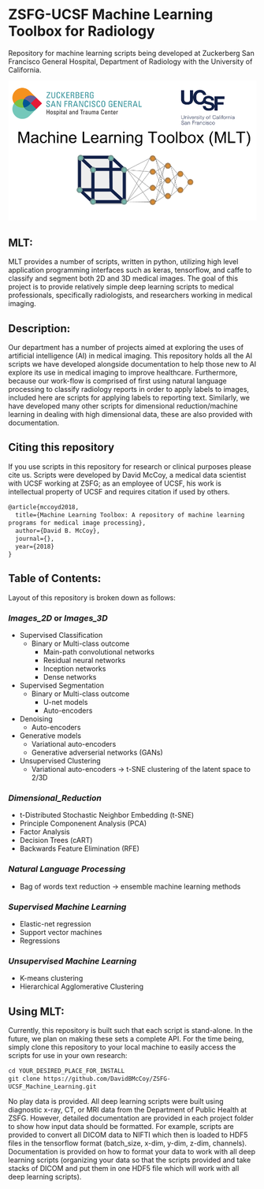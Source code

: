 # ZSFG-UCSF Machine Learning Toolbox for Radiology
Repository for machine learning scripts being developed at Zuckerberg San Francisco General Hospital, Department of Radiology with the University of California. 

![alt text](https://github.com/DavidBMcCoy/ZSFG-UCSF_Machine_Learning/blob/master/Logo.png)

## MLT: 
MLT provides a number of scripts, written in python, utilizing high level application programming interfaces such as keras, tensorflow, and caffe to classify and segment both 2D and 3D medical images. The goal of this project is to provide relatively simple deep learning scripts to medical professionals, specifically radiologists, and researchers working in medical imaging. 

## Description:
Our department has a number of projects aimed at exploring the uses of artificial intelligence (AI) in medical imaging. This repository holds all the AI scripts we have developed alongside documentation to help those new to AI explore its use in medical imaging to improve healthcare. Furthermore, because our work-flow is comprised of first using natural language processing to classify radiology reports in order to apply labels to images, included here are scripts for applying labels to reporting text. Similarly, we have developed many other scripts for dimensional reduction/machine learning in dealing with high dimensional data, these are also provided with documentation. 

## Citing this repository
If you use scripts in this repository for research or clinical purposes please cite us. Scripts were developed by David McCoy, a medical data scientist with UCSF working at ZSFG; as an employee of UCSF, his work is intellectual property of UCSF and requires citation if used by others. 
```
@article{mccoyd2018,
  title={Machine Learning Toolbox: A repository of machine learning programs for medical image processing},
  author={David B. McCoy},
  journal={},
  year={2018}
}
```
## Table of Contents: 
Layout of this repository is broken down as follows: 

### _Images_2D_ or _Images_3D_ 
* Supervised Classification
  * Binary or Multi-class outcome
    * Main-path convolutional networks
    * Residual neural networks 
    * Inception networks
    * Dense networks
* Supervised Segmentation
  * Binary or Multi-class outcome
    * U-net models
    * Auto-encoders
* Denoising 
    * Auto-encoders 
* Generative models
    * Variational auto-encoders
    * Generative adverserial networks (GANs) 
* Unsupervised Clustering
    * Variational auto-encoders -> t-SNE clustering of the latent space to 2/3D
### _Dimensional_Reduction_
* t-Distributed Stochastic Neighbor Embedding (t-SNE)
* Principle Componenent Analysis (PCA)
* Factor Analysis 
* Decision Trees (cART) 
* Backwards Feature Elimination (RFE)
### _Natural Language Processing_
* Bag of words text reduction -> ensemble machine learning methods

### _Supervised Machine Learning_
* Elastic-net regression 
* Support vector machines
* Regressions 
### _Unsupervised Machine Learning_
* K-means clustering
* Hierarchical Agglomerative Clustering

## Using MLT:
Currently, this repository is built such that each script is stand-alone. In the future, we plan on making these sets a complete API. For the time being, simply clone this repository to your local machine to easily access the scripts for use in your own research: 

```
cd YOUR_DESIRED_PLACE_FOR_INSTALL
git clone https://github.com/DavidBMcCoy/ZSFG-UCSF_Machine_Learning.git 
```
No play data is provided. All deep learning scripts were built using diagnostic x-ray, CT, or MRI data from the Department of Public Health at ZSFG. However, detailed documentation are provided in each project folder to show how input data should be formatted. For example, scripts are provided to convert all DICOM data to NIFTI which then is loaded to HDF5 files in the tensorflow format (batch_size, x-dim, y-dim, z-dim, channels). Documentation is provided on how to format your data to work with all deep learning scripts (organizing your data so that the scripts provided and take stacks of DICOM and put them in one HDF5 file which will work with all deep learning scripts). 


